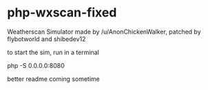# php-wxscan-fixed
Weatherscan Simulator made by /u/AnonChickenWalker, patched by flybotworld and shibedev12 

to start the sim, run in a terminal

php -S 0.0.0.0:8080

better readme coming sometime
